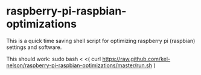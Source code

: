 raspberry-pi-raspbian-optimizations
===================================
This is a quick time saving shell script for optimizing raspberry pi (raspbian) settings and software.

This should work:
sudo bash < <( curl https://raw.github.com/kel-nelson/raspberry-pi-raspbian-optimizations/master/run.sh )
